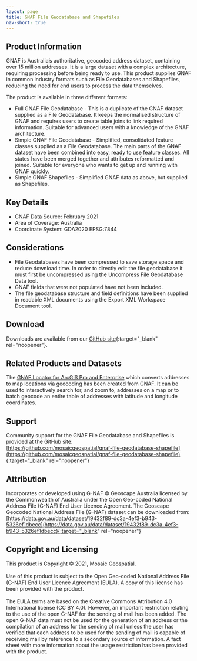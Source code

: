 ```yaml
---
layout: page
title: GNAF File Geodatabase and Shapefiles
nav-short: true
---
```

## Product Information
GNAF is Australia’s authoritative, geocoded address dataset, containing over 15 million addresses. It is a large dataset with a complex architecture, requiring processing before being ready to use. This product supplies GNAF in common industry formats such as File Geodatabases and Shapefiles, reducing the need for end users to process the data themselves.

The product is available in three different formats:
* Full GNAF File Geodatabase - This is a duplicate of the GNAF dataset supplied as a File Geodatabase. It keeps the normalised structure of GNAF and requires users to create table joins to link required information. Suitable for advanced users with a knowledge of the GNAF architecture.
* Simple GNAF File Geodatabase - Simplified, consolidated feature classes supplied as a File Geodatabase. The main parts of the GNAF dataset have been combined into easy, ready to use feature classes. All states have been merged together and attributes reformatted and joined. Suitable for everyone who wants to get up and running with GNAF quickly.
* Simple GNAF Shapefiles - Simplified GNAF data as above, but supplied as Shapefiles.

## Key Details
* GNAF Data Source: February 2021
* Area of Coverage: Australia
* Coordinate System: GDA2020 EPSG:7844

## Considerations
* File Geodatabases have been compressed to save storage space and reduce download time. In order to directly edit the file geodatabase it must first be uncompressed using the Uncompress File Geodatabase Data tool.
* GNAF fields that were not populated have not been included.
* The file geodatabase structure and field definitions have been supplied in readable XML documents using the Export XML Workspace Document tool.

## Download
Downloads are available from our [GitHub site](https://github.com/mosaicgeospatial/gnaf-file-geodatabase-shapefile){:target="_blank" rel="noopener"}.

## Related Products and Datasets
The [GNAF Locator for ArcGIS Pro and Enterprise](/gnaf_locator) which converts addresses to map locations via geocoding has been created from GNAF. It can be used to interactively search for, and zoom to, addresses on a map or to batch geocode an entire table of addresses with latitude and longitude coordinates.

## Support
Community support for the GNAF File Geodatabase and Shapefiles is provided at the GitHub site:<br/>
[https://github.com/mosaicgeospatial/gnaf-file-geodatabase-shapefile](https://github.com/mosaicgeospatial/gnaf-file-geodatabase-shapefile){:target="_blank" rel="noopener"}

## Attribution
Incorporates or developed using G-NAF © Geoscape Australia licensed by the Commonwealth of Australia under the Open Geo-coded National Address File (G-NAF) End User Licence Agreement. The Geoscape Geocoded National Address File (G-NAF) dataset can be downloaded from: [https://data.gov.au/data/dataset/19432f89-dc3a-4ef3-b943-5326ef1dbecc](https://data.gov.au/data/dataset/19432f89-dc3a-4ef3-b943-5326ef1dbecc){:target="_blank" rel="noopener"}

## Copyright and Licensing
This product is Copyright © 2021, Mosaic Geospatial.<br/>
<br/>
Use of this product is subject to the Open Geo-coded National Address File (G-NAF) End User Licence Agreement (EULA). A copy of this license has been provided with the product.<br/>
<br/>
The EULA terms are based on the Creative Commons Attribution 4.0 International license (CC BY 4.0). However, an important restriction relating to the use of the open G-NAF for the sending of mail has been added. The open G-NAF data must not be used for the generation of an address or the compilation of an address for the sending of mail unless the user has verified that each address to be used for the sending of mail is capable of receiving mail by reference to a secondary source of information. A fact sheet with more information about the usage restriction has been provided with the product.
